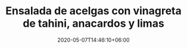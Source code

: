 ---
title: "Ensalada de acelgas con vinagreta de tahini, anacardos y limas"
date: 2020-05-07T14:46:10+06:00
description: "Ensalada de acelgas con vinagreta de tahini, anacardos y limas"
type: "recipe"
image: "images/recipes/acelgas-vinagreta-tahini-anacardos-limas.png"
cuisine: Raw food
suitableForDiet: VeganDiet
categories: ensalada
yield: 2 porciones
prepTime: 20
cookTime: 60
totalTime: 80
tags:
  - "spirulina"
  - "raw-cake"
ingredients:
- 150g Anacardos remojados
- 6 Dátiles remojados
- 1 cda Espirulina en polvo
- 4 cdas Puré de manzana 
- 1 Zumo de limón
- 1 Zumo de naranja
- 4 cdas Aceite de coco
- Pizca de sal
directions:
- Remoja los anacardos y los dátiles al menos durante unas 8 horas. 
- Pasado este tiempo escurre y vierte en la jarra de la batidora/licuadora.
- Añade todos los demás ingredientes menos los arándanos y las granadas, y licúa hasta obtener una textura fina y homogénea.
- Vierte por partes iguales en moldes de silicona individuales o ramequines recubiertos de película transparente y recubre de arándanos y granadas.
- Pon en el congelador durante 4 horas y estará listo para servir.
tips:
---
